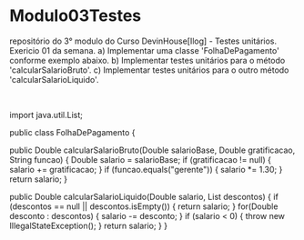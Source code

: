 # Modulo03Testes
repositório do 3° modulo do Curso DevinHouse[Ilog] - Testes unitários.
Exericio 01 da semana.
a) Implementar uma classe 'FolhaDePagamento' conforme exemplo abaixo.
b) Implementar testes unitários para o método 'calcularSalarioBruto'.
c) Implementar testes unitários para o outro método 'calcularSalarioLiquido'.

‌

import java.util.List;

public class FolhaDePagamento {

 public Double calcularSalarioBruto(Double salarioBase, Double gratificacao, String funcao) {
    Double salario = salarioBase;
    if (gratificacao != null) {
        salario += gratificacao;
    }
    if (funcao.equals("gerente")) {
        salario *= 1.30;
    }
    return salario;
}

public Double calcularSalarioLiquido(Double salario, List<Double> descontos) {
    if (descontos == null || descontos.isEmpty()) {
        return salario;
    }
    for(Double desconto : descontos) {
        salario -= desconto;
    }
    if (salario < 0) {
        throw new IllegalStateException();
    }
    return salario;
 }
}
